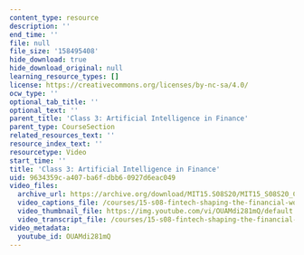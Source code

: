 ```yaml
---
content_type: resource
description: ''
end_time: ''
file: null
file_size: '158495408'
hide_download: true
hide_download_original: null
learning_resource_types: []
license: https://creativecommons.org/licenses/by-nc-sa/4.0/
ocw_type: ''
optional_tab_title: ''
optional_text: ''
parent_title: 'Class 3: Artificial Intelligence in Finance'
parent_type: CourseSection
related_resources_text: ''
resource_index_text: ''
resourcetype: Video
start_time: ''
title: 'Class 3: Artificial Intelligence in Finance'
uid: 9634359c-a407-ba6f-dbb6-0927d6eac049
video_files:
  archive_url: https://archive.org/download/MIT15.S08S20/MIT15_S08S20_Class03_300k.mp4
  video_captions_file: /courses/15-s08-fintech-shaping-the-financial-world-spring-2020/01c00de5c52b586d9bd1241956b07834_OUAMdi281mQ.vtt
  video_thumbnail_file: https://img.youtube.com/vi/OUAMdi281mQ/default.jpg
  video_transcript_file: /courses/15-s08-fintech-shaping-the-financial-world-spring-2020/2eeaee6bb9a736f2eecf0226c84c2242_OUAMdi281mQ.pdf
video_metadata:
  youtube_id: OUAMdi281mQ
---
```

